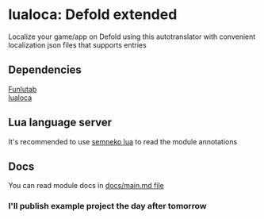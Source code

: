 # lualoca: Defold extended
Localize your game/app on Defold using this autotranslator with convenient localization json files that supports entries

## Dependencies
[Funlutab](https://github.com/Mantyi-Studio/funlutab)\
[lualoca](https://github.com/Mantyi-Studio/lualoca)

## Lua language server
It's recommended to use [semneko lua](https://marketplace.visualstudio.com/items?itemName=sumneko.lua) to read the module annotations

## Docs
You can read module docs in [docs/main.md file](https://github.com/Mantyi-Studio/lualocaDE/blob/main/docs/main.md)
### I'll publish example project the day after tomorrow
